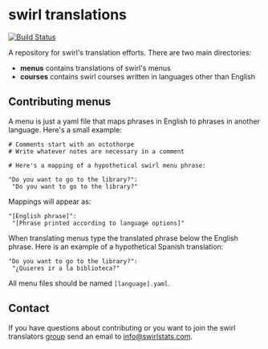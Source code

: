 # swirl translations

[![Build Status](https://travis-ci.org/swirldev/translations.svg?branch=master)](https://travis-ci.org/swirldev/translations)

A repository for swirl's translation efforts. There are two main directories:

- **menus** contains translations of swirl's menus
- **courses** contains swirl courses written in languages other than English

## Contributing menus

A menu is just a yaml file that maps phrases in English to phrases in another
language. Here's a small example:

```
# Comments start with an octothorpe
# Write whatever notes are necessary in a comment

# Here's a mapping of a hypothetical swirl menu phrase:

"Do you want to go to the library?":
 "Do you want to go to the library?"
```

Mappings will appear as:

```
"[English phrase]":
 "[Phrase printed according to language options]"
```

When translating menus type the translated phrase below the English phrase.
Here is an example of a hypothetical Spanish translation:

```
"Do you want to go to the library?":
 "¿Quieres ir a la biblioteca?"
```

All menu files should be named `[language].yaml`.

## Contact

If you have questions about contributing or you want to join the swirl
translators [group](https://groups.google.com/forum/#!forum/swirl-translators)
send an email to info@swirlstats.com.